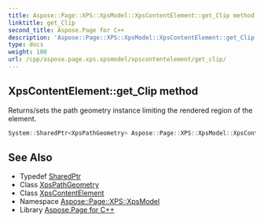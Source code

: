 ```yaml
---
title: Aspose::Page::XPS::XpsModel::XpsContentElement::get_Clip method
linktitle: get_Clip
second_title: Aspose.Page for C++
description: 'Aspose::Page::XPS::XpsModel::XpsContentElement::get_Clip method. Returns/sets the path geometry instance limiting the rendered region of the element in C++.'
type: docs
weight: 100
url: /cpp/aspose.page.xps.xpsmodel/xpscontentelement/get_clip/
---
```

## XpsContentElement::get_Clip method


Returns/sets the path geometry instance limiting the rendered region of the element.

```cpp
System::SharedPtr<XpsPathGeometry> Aspose::Page::XPS::XpsModel::XpsContentElement::get_Clip()
```

## See Also

* Typedef [SharedPtr](../../../system/sharedptr/)
* Class [XpsPathGeometry](../../xpspathgeometry/)
* Class [XpsContentElement](../)
* Namespace [Aspose::Page::XPS::XpsModel](../../)
* Library [Aspose.Page for C++](../../../)
